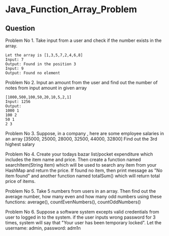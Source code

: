 # Java_Function_Array_Problem

## Question

Problem No 1. Take input from a user and check if the number exists in the array.

  ```input
  Let the array is [1,3,5,7,2,4,6,8]
  Input: 7
  Output: Found in the position 3
  Input: 9
  Output: Found no element
  ```

Problem No 2. Input an amount from the user and find out the number of notes from input amount in given array

  ```input
  [1000,500,100,50,20,10,5,2,1]
  Input: 1256
  Output:
  1000 1
  100 2
  50 1
  2 3
  ```
Problem No 3. Suppose, in a company , here are some employee salaries in an array
     [35000, 25000, 28000, 32500, 44000, 32800]
     Find out the 3rd highest salary

Problem No 4. Create your todays bazar list/pocket expenditure which includes the item name and price. Then create a function named searchItem(String item) which will be used to search any item from your HashMap and return the price. If found no item, then print message as "No item found" and another function named totalSum() which will return total price of items.

Problem No 5. Take 5 numbers from users in an array. Then find out the average number, how many even and how many odd numbers using these functions: average(), countEvenNumbers(), countOddNumbers()

Problem No 6. Suppose a software system excepts valid credentials from user to logged in to the system. if the user inputs wrong password for 3 times, system will say that "Your user has been temporary locked". Let the username: admin, password: adm1n

